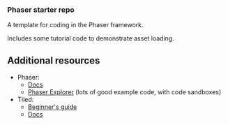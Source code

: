 ### Phaser starter repo

A template for coding in the Phaser framework. 

Includes some tutorial code to demonstrate asset loading.

## Additional resources
- Phaser:
    - [Docs](https://docs.phaser.io/phaser/getting-started/what-is-phaser)
    - [Phaser Explorer](https://explorer.phaser.io/) (lots of good example code, with code sandboxes)
- Tiled:
    - [Beginner's guide](https://medium.com/codecakes/beginner-guide-to-free-tiled-map-editor-38bacd7dcbae)
    - [Docs](https://doc.mapeditor.org/en/stable/manual/introduction/)